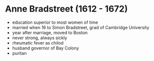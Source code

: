 Anne Bradstreet (1612 - 1672)
======

- education superior to most women of time
- married when 16 to Simon Bradstreet, grad of Cambridge University
- year after marriage, moved to Boston
- never strong, always sickly
- rheumatic fever as chilod
- husband governor of Bay Colony
- puritan
